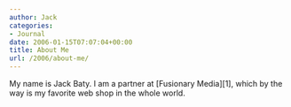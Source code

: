 ```yaml
---
author: Jack
categories:
- Journal
date: 2006-01-15T07:07:04+00:00
title: About Me
url: /2006/about-me/
---
```


My name is Jack Baty. I am a partner at \[Fusionary Media\]\[1\], which by the way is my favorite web shop in the whole world. 

[1]: <http://fusionary.com/>